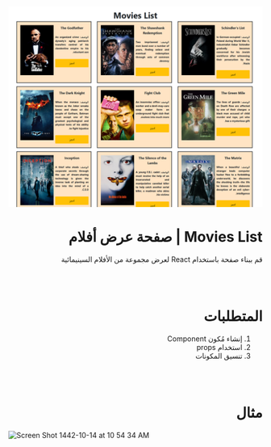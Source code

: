 ![website image](image.PNG)


<div dir="rtl" >
  
# Movies List | صفحة عرض أفلام 

قم ببناء صفحة باستخدام React لعرض مجموعة من الأفلام السينيمائية 


  <br/>
  <br/> 
  
  # المتطلبات
  1. إنشاء مُكون Component
  2. استخدام props 
  3. تنسيق المكونات 
  

  <br/>
  <br/> 
    
  # مثال 
  </div><img width="1263" alt="Screen Shot 1442-10-14 at 10 54 34 AM" src="https://user-images.githubusercontent.com/80157029/120147813-eea3f880-c1ef-11eb-9398-77aa6a9970f8.png">
